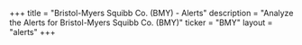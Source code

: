 +++
title = "Bristol-Myers Squibb Co. (BMY) - Alerts"
description = "Analyze the Alerts for Bristol-Myers Squibb Co. (BMY)"
ticker = "BMY"
layout = "alerts"
+++

